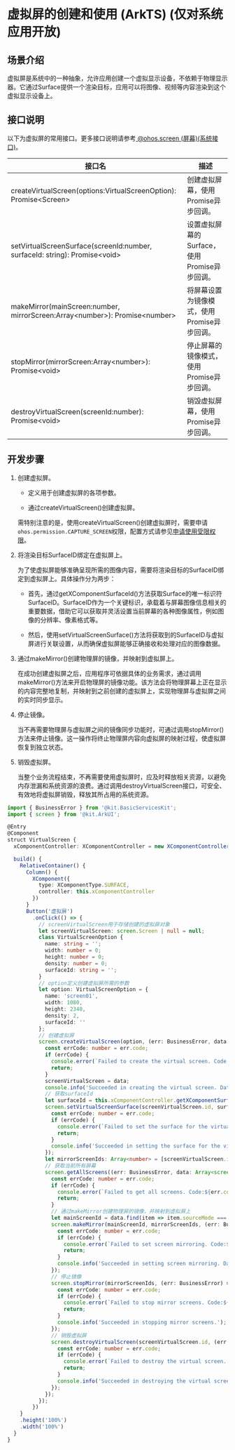 # 虚拟屏的创建和使用 (ArkTS) (仅对系统应用开放)

## 场景介绍

虚拟屏是系统中的一种抽象，允许应用创建一个虚拟显示设备，不依赖于物理显示器。它通过Surface提供一个渲染目标，应用可以将图像、视频等内容渲染到这个虚拟显示设备上。

## 接口说明

以下为虚拟屏的常用接口。更多接口说明请参考[ @ohos.screen (屏幕)(系统接口)](../reference/apis-arkui/js-apis-screen-sys.md)。

| 接口名                                                       | 描述                                         |
| ------------------------------------------------------------ | -------------------------------------------- |
| createVirtualScreen(options:VirtualScreenOption): Promise&lt;Screen&gt; | 创建虚拟屏幕，使用Promise异步回调。          |
| setVirtualScreenSurface(screenId:number, surfaceId: string): Promise&lt;void&gt; | 设置虚拟屏幕的Surface，使用Promise异步回调。 |
| makeMirror(mainScreen:number, mirrorScreen:Array&lt;number&gt;): Promise&lt;number&gt; | 将屏幕设置为镜像模式，使用Promise异步回调。  |
| stopMirror(mirrorScreen:Array&lt;number&gt;): Promise&lt;void&gt; | 停止屏幕的镜像模式，使用Promise异步回调。    |
| destroyVirtualScreen(screenId:number): Promise&lt;void&gt;   | 销毁虚拟屏幕，使用Promise异步回调。          |

## 开发步骤

1. 创建虚拟屏。

   - 定义用于创建虚拟屏的各项参数。

   - 通过createVirtualScreen()创建虚拟屏。

   需特别注意的是，使用createVirtualScreen()创建虚拟屏时，需要申请`ohos.permission.CAPTURE_SCREEN`权限，配置方式请参见[申请使用受限权限](../security/AccessToken/declare-permissions-in-acl.md)。

2. 将渲染目标SurfaceID绑定在虚拟屏上。

   为了使虚拟屏能够准确呈现所需的图像内容，需要将渲染目标的SurfaceID绑定到虚拟屏上。具体操作分为两步：

   - 首先，通过getXComponentSurfaceId()方法获取Surface的唯一标识符SurfaceID。SurfaceID作为一个关键标识，承载着与屏幕图像信息相关的重要数据，借助它可以获取并灵活设置当前屏幕的各种图像属性，例如图像的分辨率、像素格式等。

   - 然后，使用setVirtualScreenSurface()方法将获取到的SurfaceID与虚拟屏进行关联设置，从而确保虚拟屏能够正确接收和处理对应的图像数据。

3. 通过makeMirror()创建物理屏的镜像，并映射到虚拟屏上。

   在成功创建虚拟屏之后，应用程序可依据具体的业务需求，通过调用makeMirror()方法来开启物理屏的镜像功能。该方法会将物理屏幕上正在显示的内容完整地复制，并映射到之前创建的虚拟屏上，实现物理屏与虚拟屏之间的实时同步显示。

4. 停止镜像。

   当不再需要物理屏与虚拟屏之间的镜像同步功能时，可通过调用stopMirror()方法来停止镜像。这一操作将终止物理屏内容向虚拟屏的映射过程，使虚拟屏恢复到独立状态。

5. 销毁虚拟屏。

   当整个业务流程结束，不再需要使用虚拟屏时，应及时释放相关资源，以避免内存泄漏和系统资源的浪费。通过调用destroyVirtualScreen接口，可安全、有效地将虚拟屏销毁，释放其所占用的系统资源。

```ts
import { BusinessError } from '@kit.BasicServicesKit';
import { screen } from '@kit.ArkUI';

@Entry
@Component
struct VirtualScreen {
  xComponentController: XComponentController = new XComponentController();

  build() {
    RelativeContainer() {
      Column() {
        XComponent({
          type: XComponentType.SURFACE,
          controller: this.xComponentController
        })
      }
      Button('虚拟屏')
        .onClick(() => {
          // screenVirtualScreen用于存储创建的虚拟屏对象
          let screenVirtualScreen: screen.Screen | null = null;
          class VirtualScreenOption {
            name: string = '';
            width: number = 0;
            height: number = 0;
            density: number = 0;
            surfaceId: string = '';
          }
          // option定义创建虚拟屏所需的参数
          let option: VirtualScreenOption = {
            name: 'screen01',
            width: 1080,
            height: 2340,
            density: 2,
            surfaceId: ''
          };
          // 创建虚拟屏
          screen.createVirtualScreen(option, (err: BusinessError, data: screen.Screen) => {
            const errCode: number = err.code;
            if (errCode) {
              console.error(`Failed to create the virtual screen. Code:${err.code},message is ${err.message}`);
              return;
            }
            screenVirtualScreen = data;
            console.info('Succeeded in creating the virtual screen. Data: ' + JSON.stringify(data));
            // 获取surfaceId
            let surfaceId = this.xComponentController.getXComponentSurfaceId();
            screen.setVirtualScreenSurface(screenVirtualScreen.id, surfaceId, (err: BusinessError) => {
              const errCode: number = err.code;
              if (errCode) {
                console.error(`Failed to set the surface for the virtual screen. Code:${err.code},message is ${err.message}`);
                return;
              }
              console.info('Succeeded in setting the surface for the virtual screen.');
            });
            let mirrorScreenIds: Array<number> = [screenVirtualScreen.id];
            // 获取当前所有屏幕
            screen.getAllScreens((err: BusinessError, data: Array<screen.Screen>) => {
              const errCode: number = err.code;
              if (errCode) {
                console.error(`Failed to get all screens. Code:${err.code},message is ${err.message}`);
                return;
              }
              // 通过makeMirror创建物理屏的镜像，并映射到虚拟屏上
              let mainScreenId = data.find(item => item.sourceMode === 0)?.id;
              screen.makeMirror(mainScreenId, mirrorScreenIds, (err: BusinessError, data: number) => {
                const errCode: number = err.code;
                if (errCode) {
                  console.error(`Failed to set screen mirroring. Code:${err.code},message is ${err.message}`);
                  return;
                }
                console.info('Succeeded in setting screen mirroring. Data: ' + JSON.stringify(data));
              });
              // 停止镜像
              screen.stopMirror(mirrorScreenIds, (err: BusinessError) => {
                const errCode: number = err.code;
                if (errCode) {
                  console.error(`Failed to stop mirror screens. Code:${err.code},message is ${err.message}`);
                  return;
                }
                console.info('Succeeded in stopping mirror screens.');
              });
              // 销毁虚拟屏
              screen.destroyVirtualScreen(screenVirtualScreen.id, (err: BusinessError) => {
                const errCode: number = err.code;
                if (errCode) {
                  console.error(`Failed to destroy the virtual screen. Code:${err.code},message is ${err.message}`);
                  return;
                }
                console.info('Succeeded in destroying the virtual screen.');
              });
            });
          });
        })
    }
    .height('100%')
    .width('100%')
  }
}
```